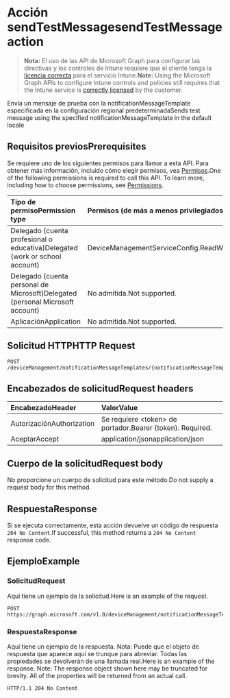 # <a name="sendtestmessage-action"></a><span data-ttu-id="da3ab-101">Acción sendTestMessage</span><span class="sxs-lookup"><span data-stu-id="da3ab-101">sendTestMessage action</span></span>

> <span data-ttu-id="da3ab-102">**Nota:** El uso de las API de Microsoft Graph para configurar las directivas y los controles de Intune requiere que el cliente tenga la [licencia correcta](https://go.microsoft.com/fwlink/?linkid=839381) para el servicio Intune.</span><span class="sxs-lookup"><span data-stu-id="da3ab-102">**Note:** Using the Microsoft Graph APIs to configure Intune controls and policies still requires that the Intune service is [correctly licensed](https://go.microsoft.com/fwlink/?linkid=839381) by the customer.</span></span>

<span data-ttu-id="da3ab-103">Envía un mensaje de prueba con la notificationMessageTemplate especificada en la configuración regional predeterminada</span><span class="sxs-lookup"><span data-stu-id="da3ab-103">Sends test message using the specified notificationMessageTemplate in the default locale</span></span>
## <a name="prerequisites"></a><span data-ttu-id="da3ab-104">Requisitos previos</span><span class="sxs-lookup"><span data-stu-id="da3ab-104">Prerequisites</span></span>
<span data-ttu-id="da3ab-p101">Se requiere uno de los siguientes permisos para llamar a esta API. Para obtener más información, incluido cómo elegir permisos, vea [Permisos](../../../concepts/permissions_reference.md).</span><span class="sxs-lookup"><span data-stu-id="da3ab-p101">One of the following permissions is required to call this API. To learn more, including how to choose permissions, see [Permissions](../../../concepts/permissions_reference.md).</span></span>

|<span data-ttu-id="da3ab-107">Tipo de permiso</span><span class="sxs-lookup"><span data-stu-id="da3ab-107">Permission type</span></span>|<span data-ttu-id="da3ab-108">Permisos (de más a menos privilegiados)</span><span class="sxs-lookup"><span data-stu-id="da3ab-108">Permissions (from least to most privileged)</span></span>|
|:---|:---|
|<span data-ttu-id="da3ab-109">Delegado (cuenta profesional o educativa)</span><span class="sxs-lookup"><span data-stu-id="da3ab-109">Delegated (work or school account)</span></span>|<span data-ttu-id="da3ab-110">DeviceManagementServiceConfig.ReadWrite.All</span><span class="sxs-lookup"><span data-stu-id="da3ab-110">DeviceManagementServiceConfig.ReadWrite.All</span></span>|
|<span data-ttu-id="da3ab-111">Delegado (cuenta personal de Microsoft)</span><span class="sxs-lookup"><span data-stu-id="da3ab-111">Delegated (personal Microsoft account)</span></span>|<span data-ttu-id="da3ab-112">No admitida.</span><span class="sxs-lookup"><span data-stu-id="da3ab-112">Not supported.</span></span>|
|<span data-ttu-id="da3ab-113">Aplicación</span><span class="sxs-lookup"><span data-stu-id="da3ab-113">Application</span></span>|<span data-ttu-id="da3ab-114">No admitida.</span><span class="sxs-lookup"><span data-stu-id="da3ab-114">Not supported.</span></span>|

## <a name="http-request"></a><span data-ttu-id="da3ab-115">Solicitud HTTP</span><span class="sxs-lookup"><span data-stu-id="da3ab-115">HTTP Request</span></span>
<!-- {
  "blockType": "ignored"
}
-->
``` http
POST /deviceManagement/notificationMessageTemplates/{notificationMessageTemplateId}/sendTestMessage
```

## <a name="request-headers"></a><span data-ttu-id="da3ab-116">Encabezados de solicitud</span><span class="sxs-lookup"><span data-stu-id="da3ab-116">Request headers</span></span>
|<span data-ttu-id="da3ab-117">Encabezado</span><span class="sxs-lookup"><span data-stu-id="da3ab-117">Header</span></span>|<span data-ttu-id="da3ab-118">Valor</span><span class="sxs-lookup"><span data-stu-id="da3ab-118">Value</span></span>|
|:---|:---|
|<span data-ttu-id="da3ab-119">Autorización</span><span class="sxs-lookup"><span data-stu-id="da3ab-119">Authorization</span></span>|<span data-ttu-id="da3ab-120">Se requiere &lt;token&gt; de portador.</span><span class="sxs-lookup"><span data-stu-id="da3ab-120">Bearer {token}. Required.</span></span>|
|<span data-ttu-id="da3ab-121">Aceptar</span><span class="sxs-lookup"><span data-stu-id="da3ab-121">Accept</span></span>|<span data-ttu-id="da3ab-122">application/json</span><span class="sxs-lookup"><span data-stu-id="da3ab-122">application/json</span></span>|

## <a name="request-body"></a><span data-ttu-id="da3ab-123">Cuerpo de la solicitud</span><span class="sxs-lookup"><span data-stu-id="da3ab-123">Request body</span></span>
<span data-ttu-id="da3ab-124">No proporcione un cuerpo de solicitud para este método.</span><span class="sxs-lookup"><span data-stu-id="da3ab-124">Do not supply a request body for this method.</span></span>

## <a name="response"></a><span data-ttu-id="da3ab-125">Respuesta</span><span class="sxs-lookup"><span data-stu-id="da3ab-125">Response</span></span>
<span data-ttu-id="da3ab-126">Si se ejecuta correctamente, esta acción devuelve un código de respuesta `204 No Content`.</span><span class="sxs-lookup"><span data-stu-id="da3ab-126">If successful, this method returns a `204 No Content` response code.</span></span>

## <a name="example"></a><span data-ttu-id="da3ab-127">Ejemplo</span><span class="sxs-lookup"><span data-stu-id="da3ab-127">Example</span></span>
### <a name="request"></a><span data-ttu-id="da3ab-128">Solicitud</span><span class="sxs-lookup"><span data-stu-id="da3ab-128">Request</span></span>
<span data-ttu-id="da3ab-129">Aquí tiene un ejemplo de la solicitud.</span><span class="sxs-lookup"><span data-stu-id="da3ab-129">Here is an example of the request.</span></span>
``` http
POST https://graph.microsoft.com/v1.0/deviceManagement/notificationMessageTemplates/{notificationMessageTemplateId}/sendTestMessage
```

### <a name="response"></a><span data-ttu-id="da3ab-130">Respuesta</span><span class="sxs-lookup"><span data-stu-id="da3ab-130">Response</span></span>
<span data-ttu-id="da3ab-p102">Aquí tiene un ejemplo de la respuesta. Nota: Puede que el objeto de respuesta que aparece aquí se trunque para abreviar. Todas las propiedades se devolverán de una llamada real.</span><span class="sxs-lookup"><span data-stu-id="da3ab-p102">Here is an example of the response. Note: The response object shown here may be truncated for brevity. All of the properties will be returned from an actual call.</span></span>
``` http
HTTP/1.1 204 No Content
```



